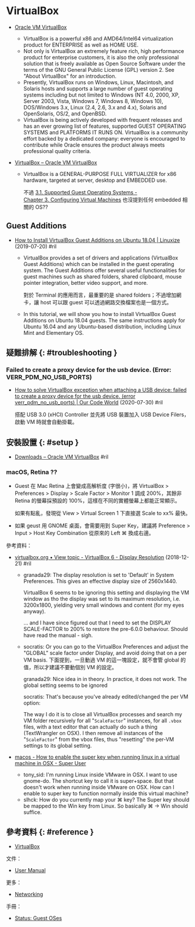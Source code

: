 # VirtualBox

  - [Oracle VM VirtualBox](https://www.virtualbox.org/)
      - VirtualBox is a powerful x86 and AMD64/Intel64 virtualization product for ENTERPRISE as well as HOME USE.
      - Not only is VirtualBox an extremely feature rich, high performance product for enterprise customers, it is also the only professional solution that is freely available as Open Source Software under the terms of the GNU General Public License (GPL) version 2. See "About VirtualBox" for an introduction.
      - Presently, VirtualBox runs on Windows, Linux, Macintosh, and Solaris hosts and supports a large number of guest operating systems including but not limited to Windows (NT 4.0, 2000, XP, Server 2003, Vista, Windows 7, Windows 8, Windows 10), DOS/Windows 3.x, Linux (2.4, 2.6, 3.x and 4.x), Solaris and OpenSolaris, OS/2, and OpenBSD.
      - VirtualBox is being actively developed with frequent releases and has an ever growing list of features, supported GUEST OPERATING SYSTEMS and PLATFORMS IT RUNS ON. VirtualBox is a community effort backed by a dedicated company: everyone is encouraged to contribute while Oracle ensures the product always meets professional quality criteria.

  - [VirtualBox – Oracle VM VirtualBox](https://www.virtualbox.org/wiki/VirtualBox)
      - VirtualBox is a GENERAL-PURPOSE FULL VIRTUALIZER for x86 hardware, targeted at server, desktop and EMBEDDED use.

        不過 [3.1. Supported Guest Operating Systems - Chapter 3\. Configuring Virtual Machines](https://www.virtualbox.org/manual/ch03.html#guestossupport) 也沒提到任何 embedded 相關的 OS??

## Guest Additions

  - [How to Install VirtualBox Guest Additions on Ubuntu 18\.04 \| Linuxize](https://linuxize.com/post/how-to-install-virtualbox-guest-additions-in-ubuntu/) (2019-07-20) #ril

      - VirtualBox provides a set of drivers and applications (VirtualBox Guest Additions) which can be installed in the guest operating system. The Guest Additions offer several useful functionalities for guest machines such as shared folders, shared clipboard, mouse pointer integration, better video support, and more.

        對於 Terminal 的應用而言，最重要的是 shared folders；不過增加網卡，讓 host 可以跟 guest 可以透過網路交換檔案也是一個方式。

      - In this tutorial, we will show you how to install VirtualBox Guest Additions on Ubuntu 18.04 guests. The same instructions apply for Ubuntu 16.04 and any Ubuntu-based distribution, including Linux Mint and Elementary OS.

## 疑難排解 {: #troubleshooting }

### Failed to create a proxy device for the usb device. (Error: VERR_PDM_NO_USB_PORTS)

  - [How to solve VirtualBox exception when attaching a USB device: failed to create a proxy device for the usb device\. \(error verr\_pdm\_no\_usb\_ports\) \| Our Code World](https://ourcodeworld.com/articles/read/1296/how-to-solve-virtualbox-exception-when-attaching-a-usb-device-failed-to-create-a-proxy-device-for-the-usb-device-error-verr-pdm-no-usb-ports) (2020-07-30) #ril

    搭配 USB 3.0 (xHCI) Controller 並先將 USB 裝置加入 USB Device Filers，啟動 VM 時就會自動掛載。

## 安裝設置 {: #setup }

  - [Downloads – Oracle VM VirtualBox](https://www.virtualbox.org/wiki/Downloads) #ril

### macOS, Retina ??

  - Guest 在 Mac Retina 上會變成高解析度 (字很小)，將 VirtualBox > Preferences > Display > Scale Factor > Monitor 1 調成 200%，其餘非 Retina 的螢幕採預設的 100%，這樣在不同的實體螢幕上都能正常顯示。

    如果有點亂，發現從 View > Virtual Screen 1 下直接選 Scale to xx% 最快。

  - 如果 geust 用 GNOME 桌面，會需要用到 Super Key，建議將 Preference > Input > Host Key Combination 從原來的 Left ⌘  換成右邊。

參考資料：

  - [virtualbox\.org • View topic \- VirtualBox 6 \- Display Resolution](https://forums.virtualbox.org/viewtopic.php?f=8&t=90904) (2018-12-21) #ril

      - granada29: The display resolution is set to 'Default' in System Preferences. This gives an effective display size of 2560x1440.

        VirtualBox 6 seems to be ignoring this setting and displaying the VM window as tho the display was set to its maximum resolution, i.e. 3200x1800, yielding very small windows and content (for my eyes anyway).

        ... and I have since figured out that I need to set the DISPLAY SCALE-FACTOR to 200% to restore the pre-6.0.0 behaviour. Should have read the manual - sigh.

      - socratis: Or you can go to the VirtualBox Preferences and adjust the "GLOBAL" scale factor under Display, and avoid doing that on a per VM basis. 下面提到，一旦動過 VM 的這一塊設定，就不會管 global 的值，所以才建議不要動個別 VM 的設定。

        granada29: Nice idea in in theory. In practice, it does not work. The global setting seems to be ignored

        socratis: That's because you've already edited/changed the per VM option:

        The way I do it is to close all VirtualBox processes and search my VM folder recursively for all "`ScaleFactor`" instances, for all `.vbox` files, with a text editor that can actually do such a thing (TextWrangler on OSX). I then remove all instances of the "`ScaleFactor`" from the vbox files, thus "resetting" the per-VM settings to its global setting.

  - [macos \- How to enable the super key when running linux in a virtual machine in OSX \- Super User](https://superuser.com/questions/391207/)

      - tony_sid: I'm running Linux inside VMware in OSX. I want to use gnome-do. The shortcut key to call it is super+space. But that doesn't work when running inside VMware on OSX. How can I enable to super key to function normally inside this virtual machine?
      - slhck: How do you currently map your ⌘ key? The Super key should be mapped to the Win key from Linux. So basically ⌘ → Win should suffice.

## 參考資料 {: #reference }

  - [VirtualBox](https://www.virtualbox.org/)

文件：

  - [User Manual](https://www.virtualbox.org/manual/)

更多：

  - [Networking](virtualbox-networking.md)

手冊：

  - [Status: Guest OSes](https://www.virtualbox.org/wiki/Guest_OSes)
